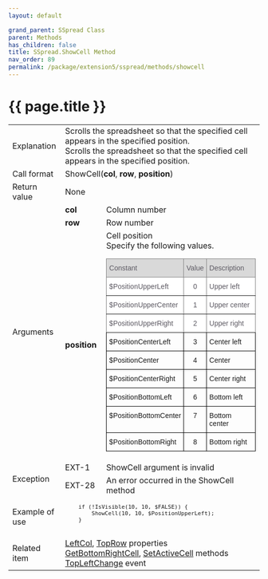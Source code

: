 ```yaml
---
layout: default

grand_parent: SSpread Class
parent: Methods
has_children: false
title: SSpread.ShowCell Method
nav_order: 89
permalink: /package/extension5/sspread/methods/showcell
---
```

# {{ page.title }}

<table>
  <tr>
    <td>Explanation</td>
    <td colspan="2">Scrolls the spreadsheet so that the specified cell appears in the specified position.<br> Scrolls the spreadsheet so that the specified cell appears in the specified position.</td>
  </tr>
  <tr>
    <td>Call format</td>
    <td colspan="2">ShowCell(<b>col</b>, <b>row</b>, <b>position</b>)</td>
  </tr>
  <tr>
    <td>Return value</td>
    <td colspan="2">None</td>
  </tr>  
  <tr>
    <td rowspan="3">Arguments</td>
    <td><b>col</b></td>
    <td>Column number</td>
  </tr>
  <tr>
    <td><b>row</b></td>
    <td>Row number</td>
  </tr>
  <tr>
    <td><b>position</b></td>
    <td>Cell position <br> Specify the following values. <br><style type="text/css">
.tg  {border-collapse:collapse;border-spacing:0;}
.tg td{border-color:black;border-style:solid;border-width:1px;font-family:Arial, sans-serif;font-size:14px;
  overflow:hidden;padding:10px 5px;word-break:normal;}
.tg th{border-color:black;border-style:solid;border-width:1px;font-family:Arial, sans-serif;font-size:14px;
  font-weight:normal;overflow:hidden;padding:10px 5px;word-break:normal;}
.tg .tg-k3us{background-color:#D9D9D9;border-color:inherit;color:#5C5962;font-family:Arial, Helvetica, sans-serif !important;
  text-align:center;vertical-align:top}
.tg .tg-baqh{text-align:center;vertical-align:top}
.tg .tg-cjvl{background-color:#FFF;border-color:inherit;color:#5C5962;text-align:left;vertical-align:top}
.tg .tg-y0ib{background-color:#FFF;border-color:inherit;color:#5C5962;text-align:center;vertical-align:top}
.tg .tg-gpky{background-color:#D9D9D9;border-color:inherit;color:#5C5962;text-align:left;vertical-align:top}
.tg .tg-lsj2{background-color:#D9D9D9;border-color:inherit;color:#5C5962;font-family:Arial, Helvetica, sans-serif !important;
  text-align:left;vertical-align:top}
.tg .tg-0lax{text-align:left;vertical-align:top}
</style>
<table class="tg">
<thead>
  <tr>
    <th class="tg-lsj2">Constant</th>
    <th class="tg-k3us">Value</th>
    <th class="tg-gpky">Description</th>
  </tr>
</thead>
<tbody>
  <tr>
    <td class="tg-cjvl">$PositionUpperLeft</td>
    <td class="tg-y0ib">0</td>
    <td class="tg-cjvl">Upper left</td>
  </tr>
  <tr>
    <td class="tg-cjvl">$PositionUpperCenter</td>
    <td class="tg-y0ib">1</td>
    <td class="tg-cjvl">Upper center</td>
  </tr>
  <tr>
    <td class="tg-cjvl">$PositionUpperRight</td>
    <td class="tg-y0ib">2</td>
    <td class="tg-cjvl">Upper right</td>
  </tr>
  <tr>
    <td class="tg-0lax">$PositionCenterLeft</td>
    <td class="tg-baqh">3</td>
    <td class="tg-0lax">Center left</td>
  </tr>
  <tr>
    <td class="tg-0lax">$PositionCenter</td>
    <td class="tg-baqh">4</td>
    <td class="tg-0lax">Center</td>
  </tr>
  <tr>
    <td class="tg-0lax">$PositionCenterRight</td>
    <td class="tg-baqh">5</td>
    <td class="tg-0lax">Center right</td>
  </tr>
  <tr>
    <td class="tg-0lax">$PositionBottomLeft</td>
    <td class="tg-baqh">6</td>
    <td class="tg-0lax">Bottom left</td>
  </tr>
  <tr>
    <td class="tg-0lax">$PositionBottomCenter</td>
    <td class="tg-baqh">7</td>
    <td class="tg-0lax">Bottom center</td>
  </tr>
  <tr>
    <td class="tg-0lax">$PositionBottomRight</td>
    <td class="tg-baqh">8</td>
    <td class="tg-0lax">Bottom right</td>
  </tr>
</tbody>
</table></td>
  </tr>
  <tr>
    <td rowspan="2">Exception</td>
    <td>EXT-1</td>
    <td>ShowCell argument is invalid</td>
  </tr>
  <tr>
    <td>EXT-28</td>
    <td>An error occurred in the ShowCell method</td>
  </tr>
  <tr>
    <td>Example of use</td>
    <td colspan="2"><code><pre>
    if (!IsVisible(10, 10, $FALSE)) {
        ShowCell(10, 10, $PositionUpperLeft);
    }
    </pre></code></td>
  </tr>
  <tr>
    <td>Related item</td>
    <td colspan="2"><a href="/package/extension5/sspread/properties/leftcol">LeftCol</a>, <a href="/package/extension5/sspread/properties/toprow">TopRow</a> properties<br><a href="/package/extension5/sspread/methods/getbottomrightcell">GetBottomRightCell</a>, <a href="/package/extension5/sspread/methods/setactivecell">SetActiveCell</a> methods<br><a href="/package/extension5/sspread/events/topleftchange">TopLeftChange</a> event</td>
  </tr>
</table>
